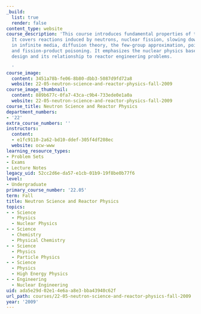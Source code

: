 ```yaml
---
_build:
  list: true
  render: false
content_type: website
course_description: 'This course introduces fundamental properties of the neutron.
  It covers reactions induced by neutrons, nuclear fission, slowing down of neutrons
  in infinite media, diffusion theory, the few-group approximation, point kinetics,
  and fission-product poisoning. It emphasizes the nuclear physics bases of reactor
  design and its relationship to reactor engineering problems.

  '
course_image:
  content: 3451a78b-fe06-8b80-dbb3-5087d9fd72a8
  website: 22-05-neutron-science-and-reactor-physics-fall-2009
course_image_thumbnail:
  content: 889b677c-0fa7-43ca-c9b4-733ede0e1a0a
  website: 22-05-neutron-science-and-reactor-physics-fall-2009
course_title: Neutron Science and Reactor Physics
department_numbers:
- '22'
extra_course_numbers: ''
instructors:
  content:
  - e1fc9110-2a62-bd10-ddef-305f4df208ec
  website: ocw-www
learning_resource_types:
- Problem Sets
- Exams
- Lecture Notes
legacy_uid: 52cc2d6e-da57-e1cb-01b9-19f8be0b77f6
level:
- Undergraduate
primary_course_number: '22.05'
term: Fall
title: Neutron Science and Reactor Physics
topics:
- - Science
  - Physics
  - Nuclear Physics
- - Science
  - Chemistry
  - Physical Chemistry
- - Science
  - Physics
  - Particle Physics
- - Science
  - Physics
  - High Energy Physics
- - Engineering
  - Nuclear Engineering
uid: ada5e29d-02e1-4e6a-a8e3-bba43940c62f
url_path: courses/22-05-neutron-science-and-reactor-physics-fall-2009
year: '2009'
---
```

